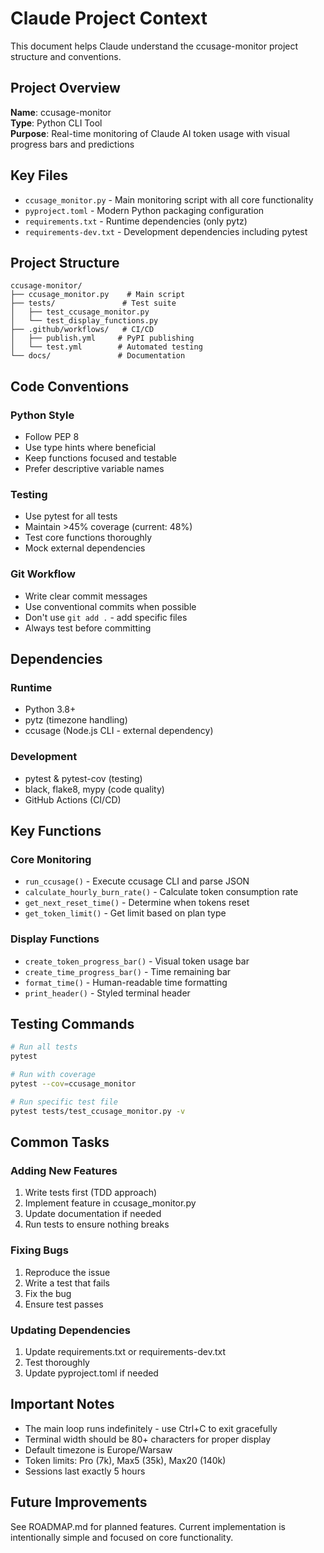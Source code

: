 # Claude Project Context

This document helps Claude understand the ccusage-monitor project structure and conventions.

## Project Overview

**Name**: ccusage-monitor  
**Type**: Python CLI Tool  
**Purpose**: Real-time monitoring of Claude AI token usage with visual progress bars and predictions

## Key Files

- `ccusage_monitor.py` - Main monitoring script with all core functionality
- `pyproject.toml` - Modern Python packaging configuration  
- `requirements.txt` - Runtime dependencies (only pytz)
- `requirements-dev.txt` - Development dependencies including pytest

## Project Structure

```
ccusage-monitor/
├── ccusage_monitor.py    # Main script
├── tests/               # Test suite
│   ├── test_ccusage_monitor.py
│   └── test_display_functions.py
├── .github/workflows/   # CI/CD
│   ├── publish.yml     # PyPI publishing
│   └── test.yml        # Automated testing
└── docs/               # Documentation
```

## Code Conventions

### Python Style
- Follow PEP 8
- Use type hints where beneficial
- Keep functions focused and testable
- Prefer descriptive variable names

### Testing
- Use pytest for all tests
- Maintain >45% coverage (current: 48%)
- Test core functions thoroughly
- Mock external dependencies

### Git Workflow
- Write clear commit messages
- Use conventional commits when possible
- Don't use `git add .` - add specific files
- Always test before committing

## Dependencies

### Runtime
- Python 3.8+
- pytz (timezone handling)
- ccusage (Node.js CLI - external dependency)

### Development
- pytest & pytest-cov (testing)
- black, flake8, mypy (code quality)
- GitHub Actions (CI/CD)

## Key Functions

### Core Monitoring
- `run_ccusage()` - Execute ccusage CLI and parse JSON
- `calculate_hourly_burn_rate()` - Calculate token consumption rate
- `get_next_reset_time()` - Determine when tokens reset
- `get_token_limit()` - Get limit based on plan type

### Display Functions
- `create_token_progress_bar()` - Visual token usage bar
- `create_time_progress_bar()` - Time remaining bar
- `format_time()` - Human-readable time formatting
- `print_header()` - Styled terminal header

## Testing Commands

```bash
# Run all tests
pytest

# Run with coverage
pytest --cov=ccusage_monitor

# Run specific test file
pytest tests/test_ccusage_monitor.py -v
```

## Common Tasks

### Adding New Features
1. Write tests first (TDD approach)
2. Implement feature in ccusage_monitor.py
3. Update documentation if needed
4. Run tests to ensure nothing breaks

### Fixing Bugs
1. Reproduce the issue
2. Write a test that fails
3. Fix the bug
4. Ensure test passes

### Updating Dependencies
1. Update requirements.txt or requirements-dev.txt
2. Test thoroughly
3. Update pyproject.toml if needed

## Important Notes

- The main loop runs indefinitely - use Ctrl+C to exit gracefully
- Terminal width should be 80+ characters for proper display
- Default timezone is Europe/Warsaw
- Token limits: Pro (7k), Max5 (35k), Max20 (140k)
- Sessions last exactly 5 hours

## Future Improvements

See ROADMAP.md for planned features. Current implementation is intentionally simple and focused on core functionality.